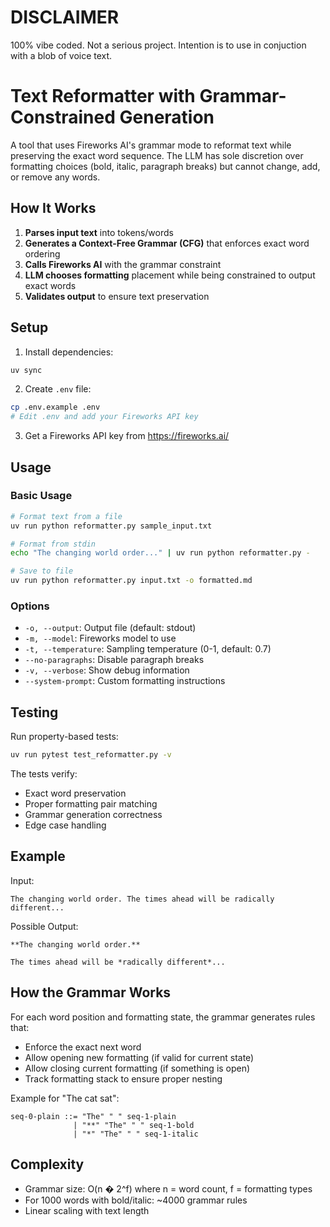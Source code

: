 # DISCLAIMER

100% vibe coded. Not a serious project. Intention is to use in conjuction with a blob of voice text.

# Text Reformatter with Grammar-Constrained Generation

A tool that uses Fireworks AI's grammar mode to reformat text while preserving the exact word sequence. The LLM has sole discretion over formatting choices (bold, italic, paragraph breaks) but cannot change, add, or remove any words.

## How It Works

1. **Parses input text** into tokens/words
2. **Generates a Context-Free Grammar (CFG)** that enforces exact word ordering
3. **Calls Fireworks AI** with the grammar constraint
4. **LLM chooses formatting** placement while being constrained to output exact words
5. **Validates output** to ensure text preservation

## Setup

1. Install dependencies:
```bash
uv sync
```

2. Create `.env` file:
```bash
cp .env.example .env
# Edit .env and add your Fireworks API key
```

3. Get a Fireworks API key from https://fireworks.ai/

## Usage

### Basic Usage
```bash
# Format text from a file
uv run python reformatter.py sample_input.txt

# Format from stdin
echo "The changing world order..." | uv run python reformatter.py -

# Save to file
uv run python reformatter.py input.txt -o formatted.md
```

### Options
- `-o, --output`: Output file (default: stdout)
- `-m, --model`: Fireworks model to use
- `-t, --temperature`: Sampling temperature (0-1, default: 0.7)
- `--no-paragraphs`: Disable paragraph breaks
- `-v, --verbose`: Show debug information
- `--system-prompt`: Custom formatting instructions

## Testing

Run property-based tests:
```bash
uv run pytest test_reformatter.py -v
```

The tests verify:
- Exact word preservation
- Proper formatting pair matching
- Grammar generation correctness
- Edge case handling

## Example

Input:
```
The changing world order. The times ahead will be radically different...
```

Possible Output:
```
**The changing world order.**

The times ahead will be *radically different*...
```

## How the Grammar Works

For each word position and formatting state, the grammar generates rules that:
- Enforce the exact next word
- Allow opening new formatting (if valid for current state)
- Allow closing current formatting (if something is open)
- Track formatting stack to ensure proper nesting

Example for "The cat sat":
```
seq-0-plain ::= "The" " " seq-1-plain
              | "**" "The" " " seq-1-bold
              | "*" "The" " " seq-1-italic
```

## Complexity

- Grammar size: O(n � 2^f) where n = word count, f = formatting types
- For 1000 words with bold/italic: ~4000 grammar rules
- Linear scaling with text length
